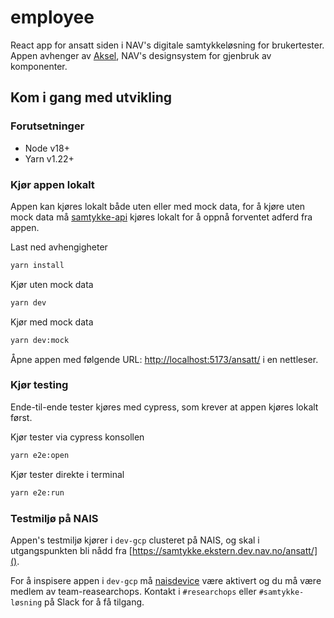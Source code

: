 # employee
React app for ansatt siden i NAV's digitale samtykkeløsning for brukertester. Appen avhenger av [Aksel](https://aksel.nav.no/), NAV's designsystem for gjenbruk av komponenter.

## Kom i gang med utvikling

### Forutsetninger
- Node v18+
- Yarn v1.22+

### Kjør appen lokalt
Appen kan kjøres lokalt både uten eller med mock data, for å kjøre uten mock data må [samtykke-api](https://github.com/navikt/samtykke-api) kjøres lokalt for å oppnå forventet adferd fra appen.

Last ned avhengigheter
````bash
yarn install
````

Kjør uten mock data
````bash
yarn dev
````

Kjør med mock data
````bash
yarn dev:mock
````

Åpne appen med følgende URL: [http://localhost:5173/ansatt/]() i en nettleser.

### Kjør testing
Ende-til-ende tester kjøres med cypress, som krever at appen kjøres lokalt først.

Kjør tester via cypress konsollen
````bash
yarn e2e:open
````

Kjør tester direkte i terminal
````bash
yarn e2e:run
````

### Testmiljø på NAIS
Appen's testmiljø kjører i `dev-gcp` clusteret på NAIS, og skal i utgangspunkten bli nådd fra [https://samtykke.ekstern.dev.nav.no/ansatt/]().

For å inspisere appen i `dev-gcp` må [naisdevice](https://doc.nais.io/device/) være aktivert og du må være medlem av team-reasearchops. Kontakt i `#researchops` eller `#samtykke-løsning` på Slack for å få tilgang.
